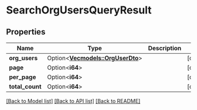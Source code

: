 # SearchOrgUsersQueryResult

## Properties

Name | Type | Description | Notes
------------ | ------------- | ------------- | -------------
**org_users** | Option<[**Vec<models::OrgUserDto>**](OrgUserDTO.md)> |  | [optional]
**page** | Option<**i64**> |  | [optional]
**per_page** | Option<**i64**> |  | [optional]
**total_count** | Option<**i64**> |  | [optional]

[[Back to Model list]](../README.md#documentation-for-models) [[Back to API list]](../README.md#documentation-for-api-endpoints) [[Back to README]](../README.md)


